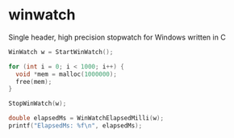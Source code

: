 # winwatch
Single header, high precision stopwatch for Windows written in C

```C
WinWatch w = StartWinWatch();

for (int i = 0; i < 1000; i++) {
  void *mem = malloc(1000000);
  free(mem);
}

StopWinWatch(w);

double elapsedMs = WinWatchElapsedMilli(w);
printf("ElapsedMs: %f\n", elapsedMs);
```
